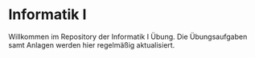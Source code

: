 # Informatik I

Willkommen im Repository der Informatik I Übung.
Die Übungsaufgaben samt Anlagen werden hier regelmäßig aktualisiert.
